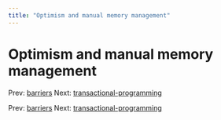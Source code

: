 ```yaml
---
title: "Optimism and manual memory management"
---
```


# Optimism and manual memory management

Prev: [barriers](barriers.md)
Next: [transactional-programming](transactional-programming.md)

Prev: [barriers](barriers.md)
Next: [transactional-programming](transactional-programming.md)
